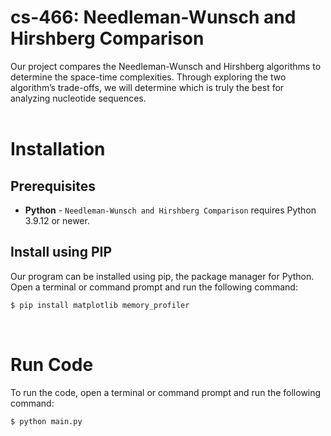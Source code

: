 # cs-466: Needleman-Wunsch and Hirshberg Comparison 

Our project compares the Needleman-Wunsch and Hirshberg algorithms to determine the space-time complexities. Through exploring the two algorithm’s trade-offs, we will determine which is truly the best for analyzing nucleotide sequences.  
<br>

# Installation
## Prerequisites
- **Python** - `Needleman-Wunsch and Hirshberg Comparison` requires Python 3.9.12 or newer. 
## Install using PIP
Our program can be installed using pip, the package manager for Python. Open a terminal or command prompt and run the following command:

```bash
$ pip install matplotlib memory_profiler
```
<br>

# Run Code
To run the code, open a terminal or command prompt and run the following command:
```bash
$ python main.py
```

